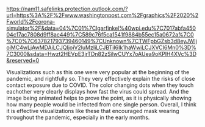 https://nam11.safelinks.protection.outlook.com/?url=https%3A%2F%2Fwww.washingtonpost.com%2Fgraphics%2F2020%2Fworld%2Fcorona-simulator%2F&data=04%7C01%7Clgarfinkel%40wpi.edu%7C7017abfa45004c17ac7808d9ff8ac449%7C589c76f5ca1541f9884b55ec15a0672a%7C0%7C0%7C637821793739460149%7CUnknown%7CTWFpbGZsb3d8eyJWIjoiMC4wLjAwMDAiLCJQIjoiV2luMzIiLCJBTiI6Ik1haWwiLCJXVCI6Mn0%3D%7C3000&sdata=Hwzt2HEVpE3jrTDn82zSilwCUYx7oAUea9oKPlH4XVc%3D&reserved=0

Visualizations such as this one were very popular at the beginning of the pandemic, and rightfully so. They very effectively explain the risks of close contact exposure due to COVID. The color changing 
dots when they touch eachother very clearly displays how fast the virus could spread. And the image being animated helps to prove the point, as it is physically showing how many people would be infected
from one single person. Overall, I think it is effective visualizations like these that encouraged mask wearing throughout the pandemic, especially in the early months.

